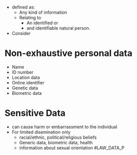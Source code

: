 * defined as:
	* Any kind of information
	* Relating to 
		* An identified or 
		* and identifiable natural person.
* Consider
# **Non-exhaustive personal data**
* Name
* ID number
* Location data
* Online identifier
* Genetic data
* Biometric data
# **Sensitive Data**
* can cause harm or embarrassment to the individual
* For limited disemination only
	* racial/ethnic, political/religious beliefs
	* Generic data, biometric data, health
	* information about sexual orientation
#LAW_DATA_P